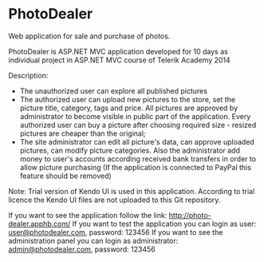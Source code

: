 PhotoDealer
===========

Web application for sale and purchase of photos.

PhotoDealer is ASP.NET MVC application developed for 10 days as individual project in ASP.NET MVC course of Telerik Academy 2014

Description:
- The unauthorized user can explore all published pictures
- The authorized user can upload new pictures to the store, set the picture title, category, tags and price. All pictures are approved by administrator to become visible in public part of the application. Every authorized user can buy a picture after choosing required size - resized pictures are cheaper than the original;
- The site administrator can edit all picture's data, can approve uploaded pictures, can modify picture categories. Also the administrator add money to user's accounts according received bank transfers in order to allow picture purchasing (If the application is connected to PayPal this feature should be removed)

Note: Trial version of Kendo UI is used in this application. According to trial licence the Kendo UI files are not uploaded to this Git repository.

If you want to see the application follow the link: http://photo-dealer.apphb.com/
If you want to test the application you can login as user: user@photodealer.com, password: 123456
If you want to see the administration panel you can login as administrator: admin@photodealer.com, password: 123456
